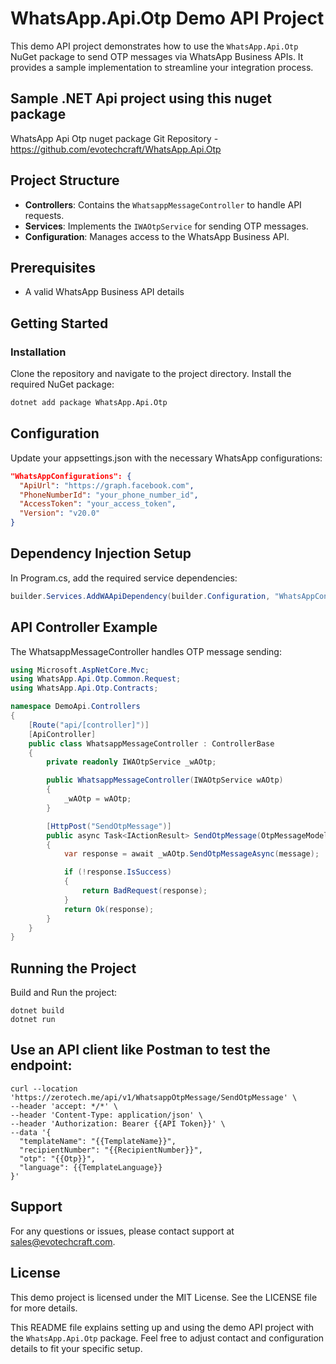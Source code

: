 # WhatsApp.Api.Otp Demo API Project

This demo API project demonstrates how to use the `WhatsApp.Api.Otp` NuGet package to send OTP messages via WhatsApp Business APIs. It provides a sample implementation to streamline your integration process.

## Sample .NET Api project using this nuget package

WhatsApp Api Otp nuget package Git Repository - https://github.com/evotechcraft/WhatsApp.Api.Otp

## Project Structure

- **Controllers**: Contains the `WhatsappMessageController` to handle API requests.
- **Services**: Implements the `IWAOtpService` for sending OTP messages.
- **Configuration**: Manages access to the WhatsApp Business API.

## Prerequisites

- A valid WhatsApp Business API details

## Getting Started

### Installation

Clone the repository and navigate to the project directory. Install the required NuGet package:

```bash
dotnet add package WhatsApp.Api.Otp
```

## Configuration
Update your appsettings.json with the necessary WhatsApp configurations:
```json
"WhatsAppConfigurations": {
  "ApiUrl": "https://graph.facebook.com",
  "PhoneNumberId": "your_phone_number_id",
  "AccessToken": "your_access_token",
  "Version": "v20.0"
}
```

## Dependency Injection Setup
In Program.cs, add the required service dependencies:
``` csharp
builder.Services.AddWAApiDependency(builder.Configuration, "WhatsAppConfigurations");
```

## API Controller Example
The WhatsappMessageController handles OTP message sending:

``` csharp
using Microsoft.AspNetCore.Mvc;
using WhatsApp.Api.Otp.Common.Request;
using WhatsApp.Api.Otp.Contracts;

namespace DemoApi.Controllers
{
    [Route("api/[controller]")]
    [ApiController]
    public class WhatsappMessageController : ControllerBase
    {
        private readonly IWAOtpService _wAOtp;

        public WhatsappMessageController(IWAOtpService wAOtp)
        {
            _wAOtp = wAOtp;
        }

        [HttpPost("SendOtpMessage")]
        public async Task<IActionResult> SendOtpMessage(OtpMessageModel message)
        {
            var response = await _wAOtp.SendOtpMessageAsync(message);

            if (!response.IsSuccess)
            {
                return BadRequest(response);
            }
            return Ok(response);
        }
    }
}
```

## Running the Project
Build and Run the project:
```
dotnet build
dotnet run
```

## Use an API client like Postman to test the endpoint:

``` curl
curl --location 'https://zerotech.me/api/v1/WhatsappOtpMessage/SendOtpMessage' \
--header 'accept: */*' \
--header 'Content-Type: application/json' \
--header 'Authorization: Bearer {{API Token}}' \
--data '{
  "templateName": "{{TemplateName}}",
  "recipientNumber": "{{RecipientNumber}}",
  "otp": "{{Otp}}",
  "language": {{TemplateLanguage}}
}'
```

## Support
For any questions or issues, please contact support at sales@evotechcraft.com.

## License
This demo project is licensed under the MIT License. See the LICENSE file for more details.


This README file explains setting up and using the demo API project with the `WhatsApp.Api.Otp` package. Feel free to adjust contact and configuration details to fit your specific setup.
